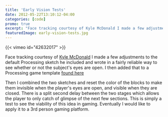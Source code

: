 ```yaml
---
title: 'Early Vision Tests'
date: 2012-05-22T13:10:12-04:00
categories: [code]
promo: true
excerpt: "Face tracking courtesy of Kyle McDonald I made a few adjustments to the default Processing sketch he included and wrote in a fairly reliable way..." 
featuredImage: early-vision-tests.jpg
---
```


{{< vimeo id="42632017" >}}

Face tracking courtesy of [Kyle McDonald](http://github.com/kylemcdonald/FaceOSC-Templates)
I made a few adjustments to the default Processing sketch he included and wrote in a fairly reliable way to see whether or not the subject's eyes are open. I then added that to a Processing game template [found here](http://openprocessing.org/sketch/17115)

Then I combined the two sketches and reset the color of the blocks to make them invisible when the player's eyes are open, and visible when they are closed. There is a split second delay between the two stages which allows the player to only catch of glimpse of the next few sections.
This is simply a test to see the viability of this idea in gaming. Eventually I would like to apply it to a 3rd person gaming platform.
